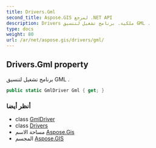 ```yaml
---
title: Drivers.Gml
second_title: Aspose.GIS لمرجع .NET API
description: Drivers ملكية. برنامج تشغيل لتنسيق GML .
type: docs
weight: 80
url: /ar/net/aspose.gis/drivers/gml/
---
```

## Drivers.Gml property

برنامج تشغيل لتنسيق GML .

```csharp
public static GmlDriver Gml { get; }
```

### أنظر أيضا

* class [GmlDriver](../../../aspose.gis.formats.gml/gmldriver/)
* class [Drivers](../)
* مساحة الاسم [Aspose.Gis](../../drivers/)
* المجسم [Aspose.GIS](../../../)



